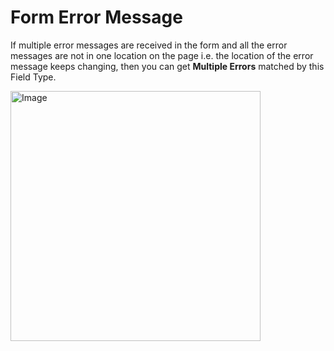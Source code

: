 # Form Error Message

If multiple error messages are received in the form and all the error messages are not in one location on the page i.e. the location of the error message keeps changing, then you can get **Multiple Errors** matched by this Field Type.

<img src="/image/form-error-message-01.png" width="400" height="400" alt="Image">
